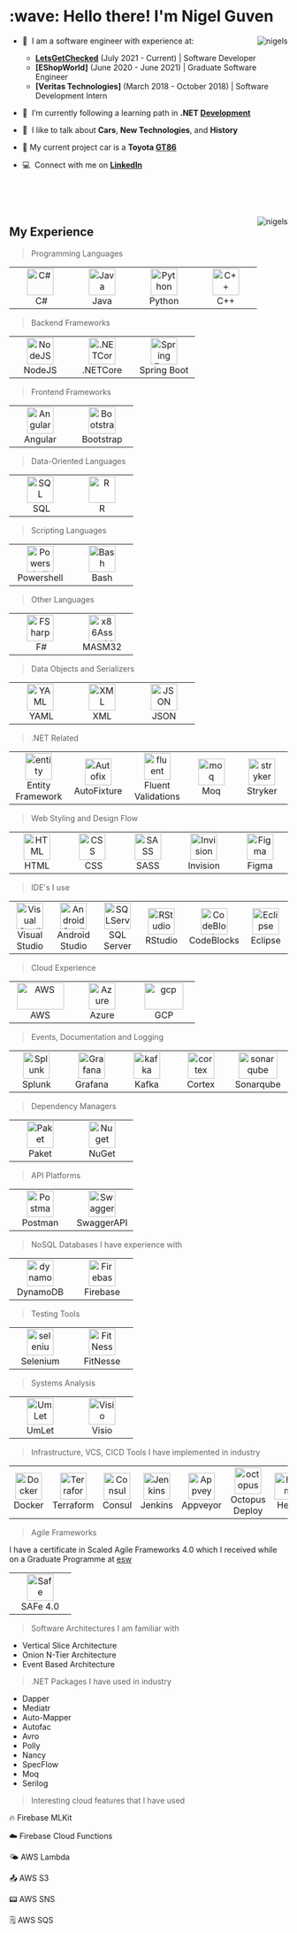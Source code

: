 <h1 align="left" id="macropower-title">:wave: Hello there! I'm Nigel Guven</h1>

<p>
<a href="https://github.com/Nigel-Guven/Nigel-Guven/blob/main/src/workflow/generated/overview.svg">
        <img src="src/workflow/generated/overview.svg" alt="nigels" align="right"/>
</a>
</p>

<p>

- :speech_balloon: &nbsp;I am a software engineer with experience at:
  - **[LetsGetChecked]** (July 2021 - Current) | Software Developer 
  - **[EShopWorld]** (June 2020 - June 2021) | Graduate Software Engineer 
  - **[Veritas Technologies]** (March 2018 - October 2018) | Software Development Intern 

- :seedling: &nbsp;I’m currently following a learning path in **.NET [Development]**  

- :speech_balloon: &nbsp;I like to talk about **Cars**, **New Technologies**, and **History**  

- :car: My current project car is a **Toyota [GT86]**  

- :computer: &nbsp;Connect with me on **[LinkedIn]**  

<br><br><br>  
</p>   


<a href="https://github.com/Nigel-Guven/Nigel-Guven/blob/main/src/workflow/generated/languages.svg">
        <img src="src/workflow/generated/languages.svg" alt="nigels" align="right"/>
</a>

<h2 align="left" id="macropower-tech">My Experience</h2>

<!---###############################################################################-->

> Programming Languages

<table>
<tr>
<td align="center" width="96">
<a href="#nigel-guven">
<img src="./src/img/c-sharp.png" width="48" height="48" alt="C#" />
</a>
<br>&nbsp;C#
</td>

<td align="center" width="96">
<a href="#nigel-guven">
<img src="./src/img/java-original.png" width="48" height="48" alt="Java" />
</a>
<br>Java
</td>

<td align="center" width="96">
<a href="#nigel-guven">
<img src="./src/img/python.png" width="48" height="48" alt="Python" />
</a>
<br>Python
</td>

<td align="center" width="96">
<a href="#nigel-guven">
<img src="./src/img/c-plusplus.png" width="48" height="48" alt="C++" />
</a>
<br>C++
</td>

</tr>
</table>

<!---###############################################################################-->

> Backend Frameworks

<table>
<tr>

<td align="center" width="96">
<a href="#nigel-guven">
<img src="./src/img/node.png" width="48" height="48" alt="NodeJS" />
</a>
<br>NodeJS
</td>

<td align="center" width="96">
<a href="#nigel-guven">
<img src="./src/img/netcore.png" width="48" height="48" alt=".NETCore" />
</a>
<br>.NETCore
</td>

<td align="center" width="96">
<a href="#nigel-guven">
<img src="./src/img/springboot.png" width="48" height="48" alt="Spring Boot" />
</a>
<br>Spring Boot
</td>

</tr>
</table>

<!---###############################################################################-->

> Frontend Frameworks

<table>
<tr>

<td align="center" width="96">
<a href="#nigel-guven">
<img src="./src/img/angular_icon.png" width="48" height="48" alt="Angular" />
</a>
<br>Angular
</td>

<td align="center" width="96">
<a href="#nigel-guven">
<img src="./src/img/bootstrap.png" width="48" height="48" alt="Bootstrap" />
</a>
<br>Bootstrap
</td>

</tr>
</table>

<!---###############################################################################-->

> Data-Oriented Languages

<table>
<tr>

<td align="center" width="96">
<a href="#nigel-guven">
<img src="./src/img/sql-server.png" width="48" height="48" alt="SQL" />
</a>
<br>&nbsp;SQL
</td>

<td align="center" width="96">
<a href="#nigel-guven">
<img src="./src/img/r-icon.png" width="48" height="48" alt="R" />
</a>
<br>R
</td>

</tr>
</table>

<!---###############################################################################-->

> Scripting Languages

<table>
<tr>

<td align="center" width="96">
<a href="#nigel-guven">
<img src="./src/img/powershell.png" width="48" height="48" alt="Powershell" />
</a>
<br>Powershell
</td>

<td align="center" width="96">
<a href="#nigel-guven">
<img src="./src/img/bash.svg" width="48" height="48" alt="Bash" />
</a>
<br>Bash
</td>

</tr>
</table>

<!---###############################################################################-->

> Other Languages

<table>
<tr>

<td align="center" width="96">
<a href="#nigel-guven">
<img src="./src/img/fsharp.png" width="48" height="48" alt="FSharp" />
</a>
<br>&nbsp;F#
</td>
    
<td align="center" width="96">
<a href="#nigel-guven">
<img src="./src/img/masm32.png" width="48" height="48" alt="x86Assembly" />
</a>
<br>MASM32
</td>

</tr>
</table>

<!---###############################################################################-->

> Data Objects and Serializers

<table>
<tr>

<td align="center" width="96">
<a href="#nigel-guven">
<img src="./src/img/yml.png" width="48" height="48" alt="YAML" />
</a>
<br>&nbsp;YAML
</td>

<td align="center" width="96">
<a href="#nigel-guven">
<img src="./src/img/xml.png" width="48" height="48" alt="XML" />
</a>
<br>XML
</td>
        
<td align="center" width="96">
<a href="#nigel-guven">
<img src="./src/img/json-file.png" width="48" height="48" alt="JSON" />
</a>
<br>JSON
</td>

</tr>
</table>

<!---###############################################################################-->

> .NET Related

<table>
<tr>

<td align="center" width="96">
<a href="#nigel-guven">
<img src="./src/img/entity.png" width="48" height="48" alt="entity" />
</a>
<br>Entity Framework
</td>

<td align="center" width="96">
<a href="#nigel-guven">
<img src="./src/img/autofix.png" width="48" height="48" alt="Autofix" />
</a>
<br>AutoFixture
</td>

<td align="center" width="96">
<a href="#nigel-guven">
<img src="./src/img/fluent.png" width="48" height="48" alt="fluent" />
</a>
<br>Fluent Validations
</td>
        
<td align="center" width="96">
<a href="#nigel-guven">
<img src="./src/img/moq.png" width="48" height="48" alt="moq" />
</a>
<br>Moq
</td>

<td align="center" width="96">
<a href="#nigel-guven">
<img src="./src/img/stryker.svg" width="48" height="48" alt="stryker" />
</a>
<br>Stryker
</td>

</tr>
</table>

<!---###############################################################################-->

> Web Styling and Design Flow

<table>
<tr>
        
<td align="center" width="96">
<a href="#nigel-guven">
<img src="./src/img/html.png" width="48" height="48" alt="HTML" />
</a>
<br>HTML
</td>

<td align="center" width="96">
<a href="#nigel-guven">
<img src="./src/img/css.png" width="48" height="48" alt="CSS" />
</a>
<br>&nbsp;CSS
</td>

<td align="center" width="96">
<a href="#nigel-guven">
<img src="./src/img/sass.png" width="48" height="48" alt="SASS" />
</a>
<br>SASS
</td>
        
<td align="center" width="96">
<a href="#nigel-guven">
<img src="./src/img/invision.png" width="48" height="48" alt="Invision" />
</a>
<br>Invision
</td>

<td align="center" width="96">
<a href="#nigel-guven">
<img src="./src/img/figma.png" width="48" height="48" alt="Figma" />
</a>
<br>Figma
</td>
        
</tr>
</table>
        
<!---###############################################################################-->

> IDE's I use

<table>
<tr>
        
<td align="center" width="96">
<a href="#nigel-guven">
<img src="./src/img/vs.png" width="48" height="48" alt="Visual Studio" />
</a>
<br>Visual Studio
</td>

<td align="center" width="96">
<a href="#nigel-guven">
<img src="./src/img/android_studio.png" width="48" height="48" alt="AndroidStudio" />
</a>
<br>Android Studio
</td>

<td align="center" width="96">
<a href="#nigel-guven">
<img src="./src/img/sqlserver.png" width="48" height="48" alt="SQLServer" />
</a>
<br>SQL Server
</td>

<td align="center" width="96">
<a href="#nigel-guven">
<img src="./src/img/r.jpg" width="48" height="48" alt="RStudio" />
</a>
<br>RStudio
</td>
<td align="center" width="96">
<a href="#nigel-guven">
<img src="./src/img/codeblocks.png" width="48" height="48" alt="CodeBlocks" />
</a>
<br>CodeBlocks
</td>
<td align="center" width="96">
<a href="#nigel-guven">
<img src="./src/img/eclipse-ide.png" width="48" height="48" alt="Eclipse" />
</a>
<br>Eclipse
</td>
        
</tr>
</table>

<!---###############################################################################-->

> Cloud Experience

<table>
<tr>
        
<td align="center" width="96">
<a href="#nigel-guven">
<img src="./src/img/aws.png" width="85" height="48" alt="AWS" />
</a>
<br>AWS
</td>

<td align="center" width="96">
<a href="#nigel-guven">
<img src="./src/img/azure.png" width="48" height="48" alt="Azure" />
</a>
<br>Azure
</td>

<td align="center" width="96">
<a href="#nigel-guven">
<img src="./src/img/gcp.png" width="70" height="48" alt="gcp" />
</a>
<br>GCP
</td>
        
</tr>
</table>

<!---###############################################################################-->

> Events, Documentation and Logging

<table>
<tr>
        
<td align="center" width="96">
<a href="#nigel-guven">
<img src="./src/img/splunk.png" width="48" height="48" alt="Splunk" />
</a>
<br>Splunk
</td>

<td align="center" width="96">
<a href="#nigel-guven">
<img src="./src/img/grafana.svg" width="48" height="48" alt="Grafana" />
</a>
<br>Grafana
</td>

<td align="center" width="96">
<a href="#nigel-guven">
<img src="./src/img/kafka-icon.jpg" width="48" height="48" alt="kafka" />
</a>
<br>Kafka
</td>

<td align="center" width="96">
<a href="#nigel-guven">
<img src="./src/img/cortex.png" width="48" height="48" alt="cortex" />
</a>
<br>Cortex
</td>

<td align="center" width="96">
<a href="#nigel-guven">
<img src="./src/img/sonar.png" width="70" height="48" alt="sonarqube" />
</a>
<br>Sonarqube
</td>
        
</tr>
</table>

<!---###############################################################################-->

> Dependency Managers

<table>
<tr>
        
<td align="center" width="96">
<a href="#nigel-guven">
<img src="./src/img/paket.png" width="48" height="48" alt="Paket" />
</a>
<br>Paket
</td>

<td align="center" width="96">
<a href="#nigel-guven">
<img src="./src/img/nuget.png" width="48" height="48" alt="Nuget" />
</a>
<br>NuGet
</td>
        
</tr>
</table>

<!---###############################################################################-->

> API Platforms

<table>
<tr>
        
<td align="center" width="96">
<a href="#nigel-guven">
<img src="./src/img/postman.png" width="48" height="48" alt="Postman" />
</a>
<br>Postman
</td>

<td align="center" width="96">
<a href="#nigel-guven">
<img src="./src/img/swagger.png" width="48" height="48" alt="Swagger" />
</a>
<br>SwaggerAPI
</td>
        
</tr>
</table>

<!---###############################################################################-->

> NoSQL Databases I have experience with

<table>
<tr>
        
<td align="center" width="96">
<a href="#nigel-guven">
<img src="./src/img/DynamoDB.png" width="48" height="48" alt="dynamo" />
</a>
<br>DynamoDB
</td>

<td align="center" width="96">
<a href="#nigel-guven">
<img src="./src/img/firebase.png" width="48" height="48" alt="Firebase" />
</a>
<br>Firebase
</td>
        
</tr>
</table>

<!---###############################################################################-->

> Testing Tools

<table>
<tr>
        
<td align="center" width="96">
<a href="#nigel-guven">
<img src="./src/img/selenium-test-automation.png" width="48" height="48" alt="selenium" />
</a>
<br>Selenium
</td>

<td align="center" width="96">
<a href="#nigel-guven">
<img src="./src/img/fitnesse.jpg" width="48" height="48" alt="FitNesse" />
</a>
<br>FitNesse
</td>
        
</tr>
</table>

<!---###############################################################################-->

> Systems Analysis

<table>
<tr>
        
<td align="center" width="96">
<a href="#nigel-guven">
<img src="./src/img/umlet.png" width="48" height="48" alt="UmLet" />
</a>
<br>UmLet
</td>

<td align="center" width="96">
<a href="#nigel-guven">
<img src="./src/img/visio.png" width="48" height="48" alt="Visio" />
</a>
<br>Visio
</td>
        
</tr>
</table>

<!---###############################################################################-->

> Infrastructure, VCS, CICD Tools I have implemented in industry

<table>
<tr>
        
<td align="center" width="96">
<a href="#nigel-guven">
<img src="./src/img/docker.png" width="48" height="48" alt="Docker" />
</a>
<br>Docker
</td>

<td align="center" width="96">
<a href="#nigel-guven">
<img src="./src/img/terraform.png" width="48" height="48" alt="Terraform" />
</a>
<br>Terraform
</td>
        
<td align="center" width="96">
<a href="#nigel-guven">
<img src="./src/img/consul.png" width="48" height="48" alt="Consul" />
</a>
<br>Consul
</td>
        
<td align="center" width="96">
<a href="#nigel-guven">
<img src="./src/img/jenkins.png" width="48" height="48" alt="Jenkins" />
</a>
<br>Jenkins
</td>

<td align="center" width="96">
<a href="#nigel-guven">
<img src="./src/img/appveyor.png" width="48" height="48" alt="Appveyor" />
</a>
<br>Appveyor
</td>

<td align="center" width="96">
<a href="#nigel-guven">
<img src="./src/img/octopus.png" width="48" height="48" alt="octopus" />
</a>
<br>Octopus Deploy
</td>

<td align="center" width="96">
<a href="#nigel-guven">
<img src="./src/img/helm.svg" width="48" height="48" alt="helm" />
</a>
<br>Helm
</td>
        
<td align="center" width="96">
<a href="#nigel-guven">
<img src="./src/img/git.png" width="48" height="48" alt="GitDistros" />
</a>
<br>Git Distr.
</td>
        
<td align="center" width="96">
<a href="#nigel-guven">
<img src="./src/img/sourcetree.svg" width="48" height="48" alt="SourceTree" />
</a>
<br>SourceTree
</td>
        
</tr>
</table>

<!---###############################################################################-->

> Agile Frameworks

I have a certificate in Scaled Agile Frameworks 4.0 which I received while on a Graduate Programme at [esw]

<table>
<tr>
        
<td align="center" width="96">
<a href="#nigel-guven">
<img src="./src/img/safe.png" width="48" height="48" alt="Safe" />
</a>
<br>SAFe 4.0
</td>
        
</tr>
</table>

<!---###############################################################################-->

> Software Architectures I am familiar with

- Vertical Slice Architecture
- Onion N-Tier Architecture
- Event Based Architecture

<!---###############################################################################-->

> .NET Packages I have used in industry

- Dapper
- Mediatr
- Auto-Mapper
- Autofac
- Avro
- Polly
- Nancy
- SpecFlow
- Moq
- Serilog

<!---###############################################################################-->
    
> Interesting cloud features that I have used

:fire: Firebase MLKit

:cloud: Firebase Cloud Functions

:sun_behind_small_cloud: AWS Lambda

:outbox_tray: AWS S3

:pager: AWS SNS

:spiral_notepad: AWS SQS

<!---###############################################################################-->

<!-- links -->

[esw]: https://esw.com/ "eShopWorld"
[linkedin]: https://www.linkedin.com/in/nigel-guven-4728aa159/ "Nigel Guven LinkedIn"
[letsgetchecked]: https://www.letsgetchecked.ie/ "LetsGetChecked IE"
[gt86]: https://www.instagram.com/p/CgrbrP0DvFR/ "Toyota GT86"
[development]: https://i.pinimg.com/564x/f4/fe/d5/f4fed5d7f5b41f56affe501563de94b6.jpg ".Net Developer Path on Pinterest"




